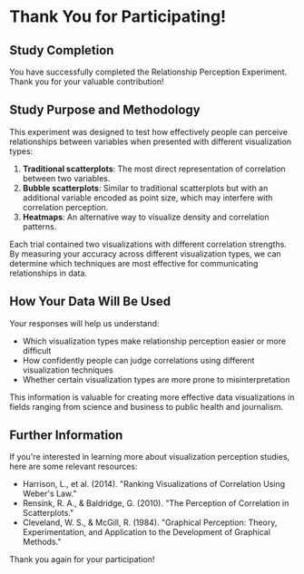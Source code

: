 # Thank You for Participating!

## Study Completion

You have successfully completed the Relationship Perception Experiment. Thank you for your valuable contribution!

## Study Purpose and Methodology

This experiment was designed to test how effectively people can perceive relationships between variables when presented with different visualization types:

1. **Traditional scatterplots**: The most direct representation of correlation between two variables.
2. **Bubble scatterplots**: Similar to traditional scatterplots but with an additional variable encoded as point size, which may interfere with correlation perception.
3. **Heatmaps**: An alternative way to visualize density and correlation patterns.

Each trial contained two visualizations with different correlation strengths. By measuring your accuracy across different visualization types, we can determine which techniques are most effective for communicating relationships in data.

## How Your Data Will Be Used

Your responses will help us understand:
- Which visualization types make relationship perception easier or more difficult
- How confidently people can judge correlations using different visualization techniques
- Whether certain visualization types are more prone to misinterpretation

This information is valuable for creating more effective data visualizations in fields ranging from science and business to public health and journalism.

## Further Information

If you're interested in learning more about visualization perception studies, here are some relevant resources:

- Harrison, L., et al. (2014). "Ranking Visualizations of Correlation Using Weber's Law."
- Rensink, R. A., & Baldridge, G. (2010). "The Perception of Correlation in Scatterplots."
- Cleveland, W. S., & McGill, R. (1984). "Graphical Perception: Theory, Experimentation, and Application to the Development of Graphical Methods."

Thank you again for your participation!